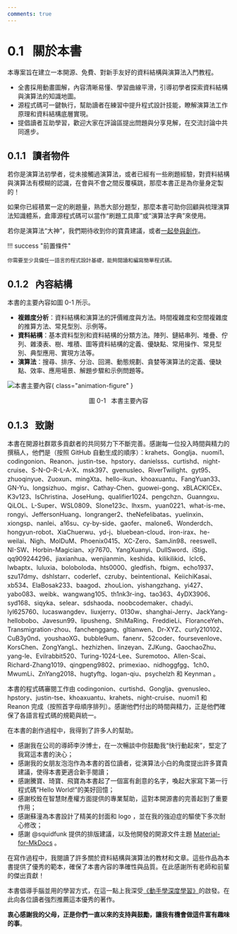 ```yaml
---
comments: true
---
```


# 0.1 &nbsp; 關於本書

本專案旨在建立一本開源、免費、對新手友好的資料結構與演算法入門教程。

- 全書採用動畫圖解，內容清晰易懂、學習曲線平滑，引導初學者探索資料結構與演算法的知識地圖。
- 源程式碼可一鍵執行，幫助讀者在練習中提升程式設計技能，瞭解演算法工作原理和資料結構底層實現。
- 提倡讀者互助學習，歡迎大家在評論區提出問題與分享見解，在交流討論中共同進步。

## 0.1.1 &nbsp; 讀者物件

若你是演算法初學者，從未接觸過演算法，或者已經有一些刷題經驗，對資料結構與演算法有模糊的認識，在會與不會之間反覆橫跳，那麼本書正是為你量身定製的！

如果你已經積累一定的刷題量，熟悉大部分題型，那麼本書可助你回顧與梳理演算法知識體系，倉庫源程式碼可以當作“刷題工具庫”或“演算法字典”來使用。

若你是演算法“大神”，我們期待收到你的寶貴建議，或者[一起參與創作](https://www.hello-algo.com/chapter_appendix/contribution/)。

!!! success "前置條件"

    你需要至少具備任一語言的程式設計基礎，能夠閱讀和編寫簡單程式碼。

## 0.1.2 &nbsp; 內容結構

本書的主要內容如圖 0-1 所示。

- **複雜度分析**：資料結構和演算法的評價維度與方法。時間複雜度和空間複雜度的推算方法、常見型別、示例等。
- **資料結構**：基本資料型別和資料結構的分類方法。陣列、鏈結串列、堆疊、佇列、雜湊表、樹、堆積、圖等資料結構的定義、優缺點、常用操作、常見型別、典型應用、實現方法等。
- **演算法**：搜尋、排序、分治、回溯、動態規劃、貪婪等演算法的定義、優缺點、效率、應用場景、解題步驟和示例問題等。

![本書主要內容](about_the_book.assets/hello_algo_mindmap.png){ class="animation-figure" }

<p align="center"> 圖 0-1 &nbsp; 本書主要內容 </p>

## 0.1.3 &nbsp; 致謝

本書在開源社群眾多貢獻者的共同努力下不斷完善。感謝每一位投入時間與精力的撰稿人，他們是（按照 GitHub 自動生成的順序）：krahets、Gonglja、nuomi1、codingonion、Reanon、justin-tse、hpstory、danielsss、curtishd、night-cruise、S-N-O-R-L-A-X、msk397、gvenusleo、RiverTwilight、gyt95、zhuoqinyue、Zuoxun、mingXta、hello-ikun、khoaxuantu、FangYuan33、GN-Yu、longsizhuo、mgisr、Cathay-Chen、guowei-gong、xBLACKICEx、K3v123、IsChristina、JoseHung、qualifier1024、pengchzn、Guanngxu、QiLOL、L-Super、WSL0809、Slone123c、lhxsm、yuan0221、what-is-me、rongyi、JeffersonHuang、longranger2、theNefelibatas、yuelinxin、xiongsp、nanlei、a16su、cy-by-side、gaofer、malone6、Wonderdch、hongyun-robot、XiaChuerwu、yd-j、bluebean-cloud、iron-irax、he-weilai、Nigh、MolDuM、Phoenix0415、XC-Zero、SamJin98、reeswell、NI-SW、Horbin-Magician、xjr7670、YangXuanyi、DullSword、iStig、qq909244296、jiaxianhua、wenjianmin、keshida、kilikilikid、lclc6、lwbaptx、luluxia、boloboloda、hts0000、gledfish、fbigm、echo1937、szu17dmy、dshlstarr、coderlef、czruby、beintentional、KeiichiKasai、xb534、ElaBosak233、baagod、zhouLion、yishangzhang、yi427、yabo083、weibk、wangwang105、th1nk3r-ing、tao363、4yDX3906、syd168、siqyka、selear、sdshaoda、noobcodemaker、chadyi、lyl625760、lucaswangdev、liuxjerry、0130w、shanghai-Jerry、JackYang-hellobobo、Javesun99、lipusheng、ShiMaRing、FreddieLi、FloranceYeh、Transmigration-zhou、fanchenggang、gltianwen、Dr-XYZ、curly210102、CuB3y0nd、youshaoXG、bubble9um、fanenr、52coder、foursevenlove、KorsChen、ZongYangL、hezhizhen、linzeyan、ZJKung、GaochaoZhu、yang-le、Evilrabbit520、Turing-1024-Lee、Suremotoo、Allen-Scai、Richard-Zhang1019、qingpeng9802、primexiao、nidhoggfgg、1ch0、MwumLi、ZnYang2018、hugtyftg、logan-qiu、psychelzh 和 Keynman 。

本書的程式碼審閱工作由 codingonion、curtishd、Gonglja、gvenusleo、hpstory、justin-tse、khoaxuantu、krahets、night-cruise、nuomi1 和 Reanon 完成（按照首字母順序排列）。感謝他們付出的時間與精力，正是他們確保了各語言程式碼的規範與統一。

在本書的創作過程中，我得到了許多人的幫助。

- 感謝我在公司的導師李汐博士，在一次暢談中你鼓勵我“快行動起來”，堅定了我寫這本書的決心；
- 感謝我的女朋友泡泡作為本書的首位讀者，從演算法小白的角度提出許多寶貴建議，使得本書更適合新手閱讀；
- 感謝騰寶、琦寶、飛寶為本書起了一個富有創意的名字，喚起大家寫下第一行程式碼“Hello World!”的美好回憶；
- 感謝校銓在智慧財產權方面提供的專業幫助，這對本開源書的完善起到了重要作用；
- 感謝蘇潼為本書設計了精美的封面和 logo ，並在我的強迫症的驅使下多次耐心修改；
- 感謝 @squidfunk 提供的排版建議，以及他開發的開源文件主題 [Material-for-MkDocs](https://github.com/squidfunk/mkdocs-material/tree/master) 。

在寫作過程中，我閱讀了許多關於資料結構與演算法的教材和文章。這些作品為本書提供了優秀的範本，確保了本書內容的準確性與品質。在此感謝所有老師和前輩的傑出貢獻！

本書倡導手腦並用的學習方式，在這一點上我深受[《動手學深度學習》](https://github.com/d2l-ai/d2l-zh)的啟發。在此向各位讀者強烈推薦這本優秀的著作。

**衷心感謝我的父母，正是你們一直以來的支持與鼓勵，讓我有機會做這件富有趣味的事**。
